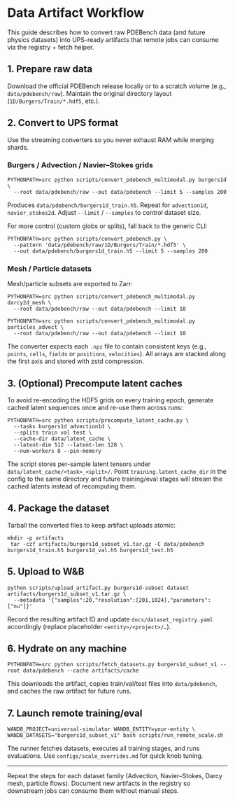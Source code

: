 # Data Artifact Workflow

This guide describes how to convert raw PDEBench data (and future physics datasets) into UPS-ready artifacts that remote jobs can consume via the registry + fetch helper.

## 1. Prepare raw data
Download the official PDEBench release locally or to a scratch volume (e.g., `data/pdebench/raw`). Maintain the original directory layout (`1D/Burgers/Train/*.hdf5`, etc.).

## 2. Convert to UPS format
Use the streaming converters so you never exhaust RAM while merging shards.

### Burgers / Advection / Navier–Stokes grids
```
PYTHONPATH=src python scripts/convert_pdebench_multimodal.py burgers1d \
  --root data/pdebench/raw --out data/pdebench --limit 5 --samples 200
```
Produces `data/pdebench/burgers1d_train.h5`. Repeat for `advection1d`, `navier_stokes2d`. Adjust `--limit` / `--samples` to control dataset size.

For more control (custom globs or splits), fall back to the generic CLI:
```
PYTHONPATH=src python scripts/convert_pdebench.py \
  --pattern 'data/pdebench/raw/1D/Burgers/Train/*.hdf5' \
  --out data/pdebench/burgers1d_train.h5 --limit 5 --samples 200
```

### Mesh / Particle datasets
Mesh/particle subsets are exported to Zarr:
```
PYTHONPATH=src python scripts/convert_pdebench_multimodal.py darcy2d_mesh \
  --root data/pdebench/raw --out data/pdebench --limit 10

PYTHONPATH=src python scripts/convert_pdebench_multimodal.py particles_advect \
  --root data/pdebench/raw --out data/pdebench --limit 10
```
The converter expects each `.npz` file to contain consistent keys (e.g., `points`, `cells`, `fields` or `positions`, `velocities`). All arrays are stacked along the first axis and stored with zstd compression.

## 3. (Optional) Precompute latent caches

To avoid re-encoding the HDF5 grids on every training epoch, generate cached latent
sequences once and re-use them across runs:

```
PYTHONPATH=src python scripts/precompute_latent_cache.py \
  --tasks burgers1d advection1d \
  --splits train val test \
  --cache-dir data/latent_cache \
  --latent-dim 512 --latent-len 128 \
  --num-workers 8 --pin-memory
```

The script stores per-sample latent tensors under `data/latent_cache/<task>_<split>/`.
Point `training.latent_cache_dir` in the config to the same directory and future
training/eval stages will stream the cached latents instead of recomputing them.

## 4. Package the dataset
Tarball the converted files to keep artifact uploads atomic:
```
mkdir -p artifacts
 tar -czf artifacts/burgers1d_subset_v1.tar.gz -C data/pdebench burgers1d_train.h5 burgers1d_val.h5 burgers1d_test.h5
```

## 5. Upload to W&B
```
python scripts/upload_artifact.py burgers1d-subset dataset artifacts/burgers1d_subset_v1.tar.gz \
  --metadata '{"samples":20,"resolution":[201,1024],"parameters":["nu"]}'
```
Record the resulting artifact ID and update `docs/dataset_registry.yaml` accordingly (replace placeholder `<entity>/<project>/…`).

## 6. Hydrate on any machine
```
PYTHONPATH=src python scripts/fetch_datasets.py burgers1d_subset_v1 --root data/pdebench --cache artifacts/cache
```
This downloads the artifact, copies train/val/test files into `data/pdebench`, and caches the raw artifact for future runs.

## 7. Launch remote training/eval
```
WANDB_PROJECT=universal-simulator WANDB_ENTITY=your-entity \
WANDB_DATASETS="burgers1d_subset_v1" bash scripts/run_remote_scale.sh
```
The runner fetches datasets, executes all training stages, and runs evaluations. Use `configs/scale_overrides.md` for quick knob tuning.

---

Repeat the steps for each dataset family (Advection, Navier–Stokes, Darcy mesh, particle flows). Document new artifacts in the registry so downstream jobs can consume them without manual steps.
